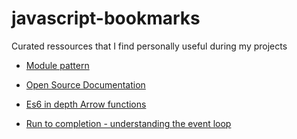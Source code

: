 # javascript-bookmarks
Curated ressources that I find personally useful during my projects

* [Module pattern](https://darrenderidder.github.io/talks/ModulePatterns/#/11)
* [Open Source Documentation](https://resin.io/blog/open-source-guide-1-documentation-and-jsdoc/?utm_source=Resin+Users&utm_campaign=b4e575ed02-EMAIL_CAMPAIGN_2017_01_31&utm_medium=email&utm_term=0_1c73cb7379-b4e575ed02-202943545)

* [Es6 in depth Arrow functions](https://hacks.mozilla.org/2015/06/es6-in-depth-arrow-functions/)

* [Run to completion - understanding the event loop](https://developer.mozilla.org/en-US/docs/Web/JavaScript/EventLoop#Run-to-completion)
